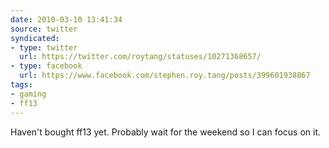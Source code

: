 ```yaml
---
date: 2010-03-10 13:41:34
source: twitter
syndicated:
- type: twitter
  url: https://twitter.com/roytang/statuses/10271368657/
- type: facebook
  url: https://www.facebook.com/stephen.roy.tang/posts/399601938867
tags:
- gaming
- ff13
---
```


Haven't bought ff13 yet. Probably wait for the weekend so I can focus on it.